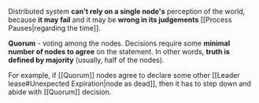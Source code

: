 Distributed system **can't rely on a single node's** perception of the world, because **it may fail** and it may be **wrong in its judgements** [[Process Pauses|regarding the time]].

**Quorum** - voting among the nodes. Decisions require some **minimal number of nodes to agree** on the statement. In other words, **truth is defined by majority** (usually, half of the nodes).

For example, if [[Quorum]] nodes agree to declare some other [[Leader lease#Unexpected Expiration|node as dead]], then it has to step down and abide with [[Quorum]] decision.
